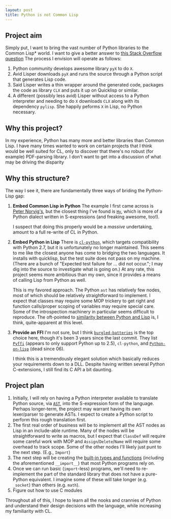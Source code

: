 ```yaml
---
layout: post
title: Python is not Common Lisp
---
```


## Project aim

Simply put, I want to bring the vast number of Python libraries to the
Common Lisp* world. I want to give a better answer to
[this Stack Overflow question](http://stackoverflow.com/questions/5174199/)
The process I envision will operate as follows:

1. Python community develops awesome library `pyX` to do `X`.
2. Avid Lisper downloads `pyX` and runs the source through a Python
   script that generates Lisp code.
3. Said Lisper writes a thin wrapper around the generated code,
   packages the code as library `CLX` and puts it up on Quicklisp or
   similar.
4. A different (possibly less avid) Lisper without access to a Python
   interpreter and needing to do `X` downloads `CLX` along with its
   dependency `pylisp`. She happily peforms `X` in Lisp, no Python
   necessary.

## Why this project?

In my experience, Python has many more and better libraries than
Common Lisp. I have many times wanted to work on certain projects that
I think would be well suited for CL, only to discover that there's no
robust (for example) PDF-parsing library.
I don't want to get into a discussion of what may be driving the
disparity

## Why this structure?

The way I see it, there are fundamentally three ways of briding the
Python-Lisp gap:

1. **Embed Common Lisp in Python** The example I first came across is
   [Peter Norvig's](http://norvig.com/lispy2.html), but the closest
   thing I've found is [`Hy`](https://github.com/paultag/hy), which is
   more of a Python dialect written in S-expressions (and freaking
   awesome, too!).

   I suspect that doing this properly would be a _massive_
   undertaking, amount to a full re-write of CL in Python.
2. **Embed Python in Lisp** There is
   [`cl-python`](https://github.com/metawilm/cl-python), which targets
   compatibility with Python 2.7, but it is unfortunately no longer
   maintained. This seems to me like the closest anyone has come to
   bridging the two languages. It installs with quicklisp, but the
   test suite does not pass on my machine. (There are a bunch of
   "Expected test failure for ... did not occur."; I may dig into the
   source to investigate what is going on.) At any rate, this project
   seems more ambitious than my own, since it provides a means of
   calling Lisp from Python as well.

   This is my favored approach. The Python `ast` has relatively few
   nodes, most of which should be relatively straightforward to
   implement. I expect that classes may require some MOP trickery to
   get right and function calls/proper scoping of variables may
   require special care. Some of the introspection machinery in
   particular seems difficult to reproduce. The oft-pointed to
   [similarity between Python and Lisp](http://norvig.com/python-lisp.html)
   is, I think, quite-apparent at this level.
3. **Provide an FFI** I'm not sure, but I think
   [`burgled-batteries`](http://www2s.biglobe.ne.jp/~niitsuma/pythononlispex.html)
   is the top choice here, though it's been 3 years since the last
   commit. They list [`Pyffi`](http://www.cliki.net/Pyffi) (appears to
   only support Python up to 2.5), `cl-python`, and
   [`Python-on-lisp`](http://common-lisp.net/project/python-on-lisp/)
   (dead since 06).

    I think this is a tremendously elegant solution which basically
    reduces your requirements down to a DLL. Despite having written
    several Python C-extensions, I still find its C API a bit daunting.



## Project plan

1. Initially, I will rely on having a Python interpreter available to
   translate Python source, via
   [`AST`](http://greentreesnakes.readthedocs.org/en/latest/), into
   the S-expression form of the language. Perhaps longer-term, the
   project may warrant having its own lexer/parser to generate ASTs. I
   expect to create a Python script to perform this rough translation
   first.
2. The first real order of business will be to implement all the AST
   nodes as Lisp in an include-able runtime. Many of the nodes will be
   straightforward to write as macros, but I expect that `ClassDef`
   will require some careful work with MOP and
   `Assign`/`Delete`/`Name` will require some overhead to track
   scope. Some of the other nodes I'll likely just punt to the next
   step. (E.g., `Import`)
3. The next step will be creating the
   [built-in types and functions](https://docs.python.org/3.4/library/functions.html)
   (including the aforementioned `__import__`) that most Python
   programs rely on.
4. Once we can run basic (`import`-less) programs, we'll need to
   re-implement the part of the standard library that does not have a
   pure-Python equivalent. I imagine some of these will take longer
   (e.g. `_socket`) than others (e.g. `math`).
5. Figure out how to use C modules


Throughout all of this, I hope to learn all the nooks and crannies
of Python and understand their design decisions with the language,
while increasing my familiarity with CL.
